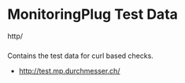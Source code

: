 MonitoringPlug Test Data
========================

http/
#####

Contains the test data for curl based checks.

* http://test.mp.durchmesser.ch/
